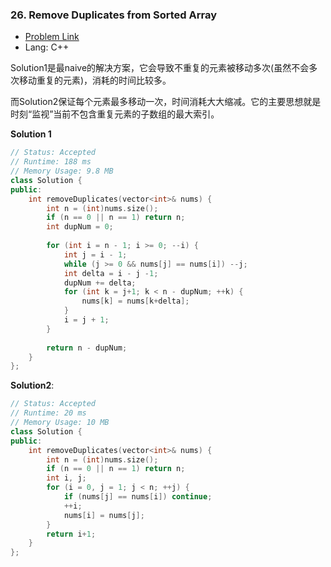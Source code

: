 ###  26. Remove Duplicates from Sorted Array

- [Problem Link](https://leetcode.com/problems/remove-duplicates-from-sorted-array/)
- Lang: C++

Solution1是最naive的解决方案，它会导致不重复的元素被移动多次(虽然不会多次移动重复的元素)，消耗的时间比较多。

而Solution2保证每个元素最多移动一次，时间消耗大大缩减。它的主要思想就是时刻“监视”当前不包含重复元素的子数组的最大索引。

**Solution 1**
```c++
// Status: Accepted
// Runtime: 188 ms
// Memory Usage: 9.8 MB
class Solution {
public:
    int removeDuplicates(vector<int>& nums) {
        int n = (int)nums.size();
        if (n == 0 || n == 1) return n;
        int dupNum = 0;
        
        for (int i = n - 1; i >= 0; --i) {
            int j = i - 1;
            while (j >= 0 && nums[j] == nums[i]) --j;
            int delta = i - j -1;
            dupNum += delta;
            for (int k = j+1; k < n - dupNum; ++k) {
                nums[k] = nums[k+delta];
            }
            i = j + 1;
        }
        
        return n - dupNum;
    }
};
```

**Solution2**:

```c++
// Status: Accepted
// Runtime: 20 ms
// Memory Usage: 10 MB
class Solution {
public:
    int removeDuplicates(vector<int>& nums) {
        int n = (int)nums.size();
        if (n == 0 || n == 1) return n;
        int i, j;
        for (i = 0, j = 1; j < n; ++j) {
            if (nums[j] == nums[i]) continue;
            ++i;
            nums[i] = nums[j];
        }
        return i+1;
    }
};
```